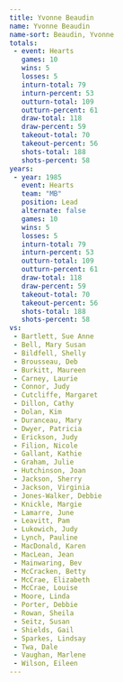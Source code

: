 ```yaml
---
title: Yvonne Beaudin
name: Yvonne Beaudin
name-sort: Beaudin, Yvonne
totals:
 - event: Hearts
   games: 10
   wins: 5
   losses: 5
   inturn-total: 79
   inturn-percent: 53
   outturn-total: 109
   outturn-percent: 61
   draw-total: 118
   draw-percent: 59
   takeout-total: 70
   takeout-percent: 56
   shots-total: 188
   shots-percent: 58
years:
 - year: 1985
   event: Hearts
   team: "MB"
   position: Lead
   alternate: false
   games: 10
   wins: 5
   losses: 5
   inturn-total: 79
   inturn-percent: 53
   outturn-total: 109
   outturn-percent: 61
   draw-total: 118
   draw-percent: 59
   takeout-total: 70
   takeout-percent: 56
   shots-total: 188
   shots-percent: 58
vs:
 - Bartlett, Sue Anne
 - Bell, Mary Susan
 - Bildfell, Shelly
 - Brousseau, Deb
 - Burkitt, Maureen
 - Carney, Laurie
 - Connor, Judy
 - Cutcliffe, Margaret
 - Dillon, Cathy
 - Dolan, Kim
 - Duranceau, Mary
 - Dwyer, Patricia
 - Erickson, Judy
 - Filion, Nicole
 - Gallant, Kathie
 - Graham, Julie
 - Hutchinson, Joan
 - Jackson, Sherry
 - Jackson, Virginia
 - Jones-Walker, Debbie
 - Knickle, Margie
 - Lamarre, June
 - Leavitt, Pam
 - Lukowich, Judy
 - Lynch, Pauline
 - MacDonald, Karen
 - MacLean, Jean
 - Mainwaring, Bev
 - McCracken, Betty
 - McCrae, Elizabeth
 - McCrae, Louise
 - Moore, Linda
 - Porter, Debbie
 - Rowan, Sheila
 - Seitz, Susan
 - Shields, Gail
 - Sparkes, Lindsay
 - Twa, Dale
 - Vaughan, Marlene
 - Wilson, Eileen
---
```


